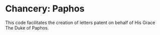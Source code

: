# Chancery: Paphos

This code facilitates the creation of letters patent on behalf of His Grace The Duke of Paphos.
